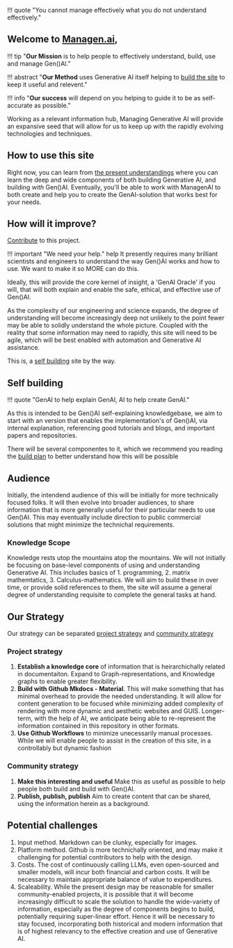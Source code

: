 
!!! quote "You cannot manage effectively what you do not understand effectively."

## Welcome to [Managen.ai](https://www.managen.ai),

!!! tip "**Our Mission** is to help people to effectively understand, build, use and manage Gen()AI."

!!! abstract "**Our Method** uses Generative AI itself helping to [build the site](#self-building) to keep it useful and relevent."

!!! info "**Our success** will depend on you helping to guide it to be as self-accurate as possible."

Working as a relevant information hub, Managing Generative AI will provide an expansive seed that will allow for us to keep up with the rapidly evolving technologies and techniques.

## How to use this site

Right now, you can learn from [the present understandings](../Understanding/index.md) where you can learn the deep and wide components of both building Generative AI, and building _with_ Gen()AI. Eventually, you'll be able to work with ManagenAI to both create and help you to create the GenAI-solution that works best for your needs.

## How will it improve?
[Contribute](./contributing.md) to this project.

!!! important "We need your help." help
    It presently requires many brilliant scientists and engineers to understand the way Gen()AI works and how to use. We want to make it so MORE can do this.

Ideally, this will provide the core kernel of insight, a 'GenAI Oracle' if you will, that will both explain and enable the safe, ethical,  and effective use of Gen()AI.

As the complexity of our engineering and science expands, the degree of understanding will become increasingly deep not unlikely to the point fewer may be able to solidly understand the whole picture. Coupled with the reality that some information may need to rapidly, this site will need to be agile, which will be best enabled with automation and Generative AI assistance.

This is, a [self building](#self-building) site by the way.

## Self building

!!! quote "GenAI to help explain GenAI, AI to help create GenAI."

As this is intended to be Gen()AI self-explaining knowledgebase, we aim to start with an version that enables the implementation's of Gen()AI, via internal explanation, referencing good tutorials and blogs, and important papers and repositories.

There will be several componentes to it, which we recommend you reading the [build plan](./build_plan.md) to better understand how this will be possible

## Audience

Initially, the intendend audience of this will be initially for more technically focused folks. It will then evolve into broader audiences, to share information that is more generally useful for their particular needs to use Gen()AI. This may eventually include direction to public commercial solutions that might minimize the technichal requirements.

### Knowledge Scope

Knowledge rests utop the mountains atop the mountains. We will not initially be focusing on base-level components of using and understanding Generative AI. This includes basics of 1. programming, 2. matrix mathemtatics, 3. Calculus-mathematics. We will aim to build these in over time, or provide solid references to them, the site will assume a general degree of understanding requisite to complete the general tasks at hand.

## Our Strategy

Our strategy can be separated [project strategy](#project_strategy) and [community strategy](#community_strategy)


### Project strategy

1. **Establish a knowledge core** of information that is heirarchichally related in documentaiton. Expand to Graph-representations, and Knowledge graphs to enable greater flexibility.
1. **Build with Github Mkdocs - Material**. This will make something that has minimal overhead to provide the needed understanding. It will allow for content generation to be focused while minimizing added complexity of rendering with more dynamic and aesthetic websites and GUIS. Longer-term, with the help of AI, we anticipate being able to re-represent the information contained in this repository in other formats.
1. **Use Github Workflows** to minimize unecessarily manual processes. While we will enable people to assist in the creation of this site, in a controllably but dynamic fashion

### Community strategy

1. **Make this interesting and useful** Make this as useful as possible to help people both build and build with Gen()AI.
1. **Publish, publish, publish** Aim to create content that can be shared, using the information herein as a background.

## Potential challenges

1. Input method. Markdown can be clunky, especially for images.
1. Platform method. Github is more technichally oriented, and may make it challenging for potential contributors to help with the design.
1. Costs. The cost of continuously calling LLMs, even open-sourced and smaller models, will incur both financial and carbon costs. It will be necessary to maintain appropriate balance of value to expenditures.
1. Scaleability. While the present design may be reasonable for smaller community-enabled projects, it is possible that it will become increasingly difficult to scale the solution to handle the wide-variety of information, especially as the degree of components begins to build, potentially requiring super-linear effort. Hence it will be necessary to stay focused, incorporating both historical and modern information that is of highest relevancy to the effective creation and use of Generative AI.
